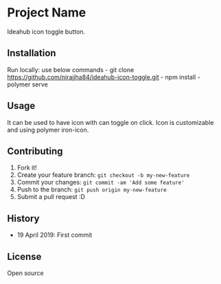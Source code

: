 # Project Name

Ideahub icon toggle button.

## Installation

Run locally: use below commands
        - git clone https://github.com/nirajjha84/ideahub-icon-toggle.git
        - npm install
        - polymer serve

## Usage

It can be used to have icon with can toggle on click. Icon is customizable and using polymer iron-icon.

## Contributing

1. Fork it!
2. Create your feature branch: `git checkout -b my-new-feature`
3. Commit your changes: `git commit -am 'Add some feature'`
4. Push to the branch: `git push origin my-new-feature`
5. Submit a pull request :D

## History

 - 19 April 2019: First commit

## License

Open source